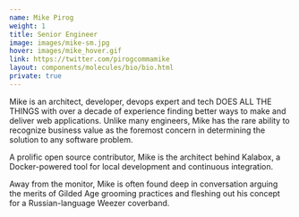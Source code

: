 ```yaml
---
name: Mike Pirog
weight: 1
title: Senior Engineer
image: images/mike-sm.jpg
hover: images/mike_hover.gif
link: https://twitter.com/pirogcommamike
layout: components/molecules/bio/bio.html
private: true
---
```

Mike is an architect, developer, devops expert and tech DOES ALL THE THINGS with over a decade of experience finding better ways to make and deliver web applications. Unlike many engineers, Mike has the rare ability to recognize business value as the foremost concern in determining the solution to any software problem.

A prolific open source contributor, Mike is the architect behind Kalabox, a Docker-powered tool for local development and continuous integration.

Away from the monitor, Mike is often found deep in conversation arguing the merits of Gilded Age grooming practices and fleshing out his concept for a Russian-language Weezer coverband.

